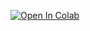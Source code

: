 [![Open In Colab](https://colab.research.google.com/assets/colab-badge.svg)](https://colab.research.google.com/github/1010code/cupoy-roboflow-workshop/blob/main/1.image_classification)